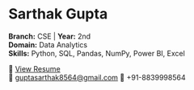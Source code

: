 # Sarthak Gupta

**Branch:** CSE | **Year:** 2nd  
**Domain:** Data Analytics  
**Skills:** Python, SQL, Pandas, NumPy, Power BI, Excel 

📄 [View Resume](../../resumes/data-analytics/Sarthak_resume.pdf)  
📧 guptasarthak8564@gmail.com 
📱 +91-8839998564

